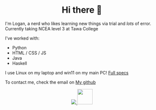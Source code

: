 <h1 align="center"> Hi there 👋 </h1>

I'm Logan, a nerd who likes learning new things via trial and _lots_ of error. Currently taking NCEA level 3 at Tawa College

I've worked with:
 - Python 
 - HTML / CSS / JS
 - Java
 - Haskell 

I use Linux on my laptop and win11 on my main PC! [Full specs](https://github.com/AltraMage/AltraMage/blob/main/computer.md)

To contact me, check the email on [My github](https://github.com/AltraMage)


<p align="center"; float="left">
  <a href="https://github.com/altramage">
    <img src="https://komarev.com/ghpvc/?username=altramage&color=blue&style=for-the-badge)" />
  </a>
  <img width="50px" src="https://avatars.githubusercontent.com/u/49747037?s=400&u=998d2270652bf4598be6e329314b0566b04d1858&v=4" border-radius="25px" />
</p>
